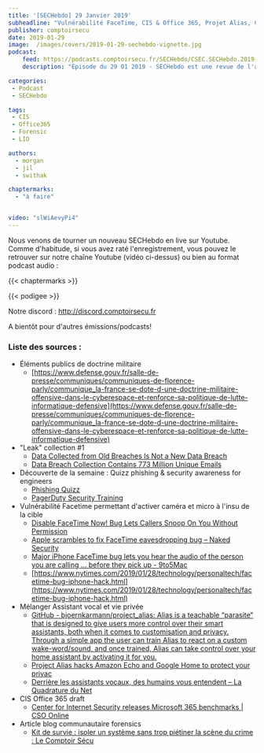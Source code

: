 ```yaml
---
title: '[SECHebdo] 29 Janvier 2019'
subheadline: "Vulnérabilité FaceTime, CIS & Office 365, Projet Alias, Collection #1: Megaleak?, Retex Forensic, Lutte informatique offensive, etc."
publisher: comptoirsecu
date: 2019-01-29
image:  /images/covers/2019-01-29-sechebdo-vignette.jpg
podcast:
    feed: https://podcasts.comptoirsecu.fr/SECHebdo/CSEC.SECHebdo.2019-01-29.mp3
    description: "Épisode du 29 01 2019 - SECHebdo est une revue de l'actualité cybersécurité réalisée en live sur Youtube, généralement le mardi soir."

categories:
 - Podcast
 - SECHebdo

tags:
 - CIS
 - Office365
 - Forensic
 - LIO

authors:
  - morgan
  - jil
  - swithak

chaptermarks:
  - "à faire"


video: "slWiAevyPi4"
---
```


Nous venons de tourner un nouveau SECHebdo en live sur Youtube. Comme d'habitude, si vous avez raté l'enregistrement, vous pouvez le retrouver sur notre chaîne Youtube (vidéo ci-dessus) ou bien au format podcast audio :

{{< chaptermarks >}}

{{< podigee >}}

Notre discord : <http://discord.comptoirsecu.fr>

A bientôt pour d'autres émissions/podcasts!

### Liste des sources :

*  Éléments publics de doctrine militaire
	* [https://www.defense.gouv.fr/salle-de-presse/communiques/communiques-de-florence-parly/communique_la-france-se-dote-d-une-doctrine-militaire-offensive-dans-le-cyberespace-et-renforce-sa-politique-de-lutte-informatique-defensive](https://www.defense.gouv.fr/salle-de-presse/communiques/communiques-de-florence-parly/communique_la-france-se-dote-d-une-doctrine-militaire-offensive-dans-le-cyberespace-et-renforce-sa-politique-de-lutte-informatique-defensive)
*  "Leak" collection #1
	* [Data Collected from Old Breaches Is Not a New Data Breach](https://www.bleepingcomputer.com/editorial/security/data-collected-from-old-breaches-is-not-a-new-data-breach/)
	* [Data Breach Collection Contains 773 Million Unique Emails](https://www.bankinfosecurity.com/blogs/data-breach-collection-contains-773-million-unique-emails-p-2713)
*  Découverte de la semaine : Quizz phishing & security awareness for engineers
	* [Phishing Quizz](https://phishingquiz.withgoogle.com/)
	* [PagerDuty Security Training](https://sudo.pagerduty.com/)
*  Vulnérabilité Facetime permettant d'activer caméra et micro à l'insu de la cible
	* [Disable FaceTime Now! Bug Lets Callers Snoop On You Without Permission](https://www.bleepingcomputer.com/news/security/disable-facetime-now-bug-lets-callers-snoop-on-you-without-permission/)
	* [Apple scrambles to fix FaceTime eavesdropping bug – Naked Security](https://nakedsecurity.sophos.com/2019/01/29/apple-facetime-eavesdropping-bug/)
	* [Major iPhone FaceTime bug lets you hear the audio of the person you are calling ... before they pick up - 9to5Mac](https://9to5mac.com/2019/01/28/facetime-bug-hear-audio/)
	* [https://www.nytimes.com/2019/01/28/technology/personaltech/facetime-bug-iphone-hack.html](https://www.nytimes.com/2019/01/28/technology/personaltech/facetime-bug-iphone-hack.html)
*  Mélanger Assistant vocal et vie privée
	* [GitHub - bjoernkarmann/project_alias: Alias is a teachable “parasite” that is designed to give users more control over their smart assistants, both when it comes to customisation and privacy. Through a simple app the user can train Alias to react on a custom wake-word/sound, and once trained, Alias can take control over your home assistant by activating it for you.](https://github.com/bjoernkarmann/project_alias)
	* [Project Alias hacks Amazon Echo and Google Home to protect your privac](https://www.fastcompany.com/90290703/this-is-the-first-truly-great-amazon-alexa-and-google-home-hack)
	* [Derrière les assistants vocaux, des humains vous entendent – La Quadrature du Net](https://www.laquadrature.net/2018/05/18/temoin_cortana/)
*  CIS Office 365 draft
	* [Center for Internet Security releases Microsoft 365 benchmarks | CSO Online](https://www.csoonline.com/article/3335456/windows/center-for-internet-security-releases-microsoft-365-benchmarks.html)
*  Article blog communautaire forensics
	* [Kit de survie : isoler un système sans trop piétiner la scène du crime : Le Comptoir Sécu](https://www.comptoirsecu.fr/blog/2019-01-21-isoler-un-systeme-sans-trop-pietiner-la-scene-de-crime/)
